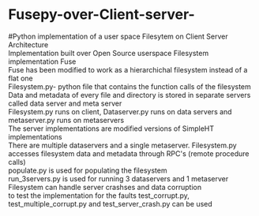 # Fusepy-over-Client-server-
#Python implementation of a user space Filesytem on Client Server Architecture  
Implementation built over Open Source userspace Filesystem implementation Fuse  
Fuse has been modified to work as a hierarchichal filesystem instead of a flat one  
Filesystem.py- python file that contains the function calls of the filesystem  
Data and metadata of every file and directory is stored in separate servers called data server and meta server  
Filesystem.py runs on client, Dataserver.py runs on data servers and metaserver.py runs on metaservers  
The server implementations are modified versions of SimpleHT implementations  
There are multiple dataservers and a single metaserver. Filesystem.py accesses filesystem data and metadata through RPC's (remote procedure calls)  
populate.py is used for populating the filesystem  
run_3servers.py is used for running 3 dataservers and 1 metaserver  
Filesystem can handle server crashses and data corruption  
to test the implementation for the faults test_corrupt.py, test_multiple_corrupt.py and test_server_crash.py can be used  
